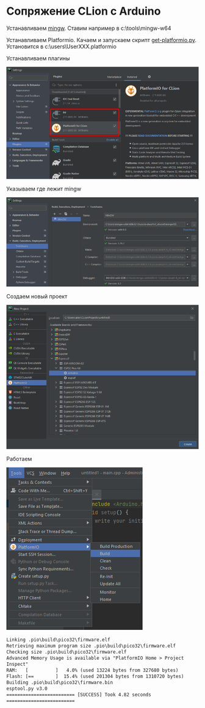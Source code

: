 # Сопряжение CLion c Arduino

Устанавливаем [mingw](https://sourceforge.net/projects/mingw-w64/files/Toolchains%20targetting%20Win32/Personal%20Builds/mingw-builds/installer/mingw-w64-install.exe/download).
Ставим например в c:\tools\mingw-w64

Устанавливаем Platformio. Качаем и запускаем скрипт [get-platformio.py](https://raw.githubusercontent.com/platformio/platformio-core-installer/master/get-platformio.py).
Установится в с:\users\UserХХХ\.platformio

Устанавливаем плагины

![](clion_plugins.png)

Указываем где лежит mingw

![](toolchain_mingw.png)

Создаем новый проект

![](new_p1.png)

Работаем

![](new_p2.png)

```
Linking .pio\build\pico32\firmware.elf
Retrieving maximum program size .pio\build\pico32\firmware.elf
Checking size .pio\build\pico32\firmware.elf
Advanced Memory Usage is available via "PlatformIO Home > Project Inspect"
RAM:   [          ]   4.0% (used 13224 bytes from 327680 bytes)
Flash: [==        ]  15.4% (used 201304 bytes from 1310720 bytes)
Building .pio\build\pico32\firmware.bin
esptool.py v3.0
========================= [SUCCESS] Took 4.82 seconds =========================
```